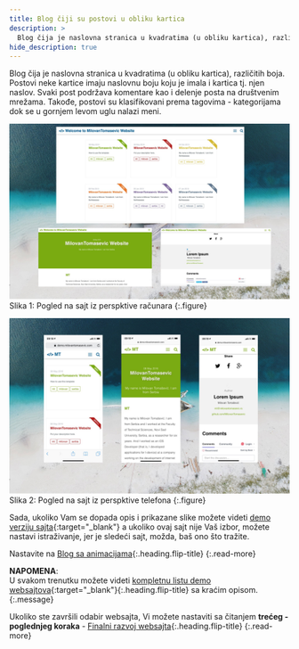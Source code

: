 ```yaml
---
title: Blog čiji su postovi u obliku kartica
description: >
  Blog čija je naslovna stranica u kvadratima (u obliku kartica), različitih boja. Postovi neke kartice imaju naslovnu boju... tekst Milovan Tomašević...
hide_description: true
---
```


Blog čija je naslovna stranica u kvadratima (u obliku kartica), različitih boja. Postovi neke kartice imaju naslovnu boju koju je imala i kartica tj. njen naslov. Svaki post podržava komentare kao i delenje posta na društvenim mrežama. Takođe, postovi su klasifikovani prema tagovima - kategorijama dok se u gornjem levom uglu nalazi meni.

![](/assets/img/sites/demo3/screenshot-from-mac.jpg)
Slika 1: Pogled na sajt iz perspktive računara
{:.figure}

![](/assets/img/sites/demo3/screenshot-from-iphone.jpg)
Slika 2: Pogled na sajt iz perspktive telefona
{:.figure}

Sada, ukoliko Vam se dopada opis i prikazane slike možete videti [demo verziju sajta][demo3]{:target="_blank"} a ukoliko ovaj sajt nije Vaš izbor, možete nastavi istraživanje, jer je sledeći sajt, možda, baš ono što tražite.


Nastavite na [Blog sa animacijama]{:.heading.flip-title}
{:.read-more}

**NAPOMENA**: <br>U svakom trenutku možete videti [kompletnu listu demo websajtova]{:target="_blank"}{:.heading.flip-title} sa kraćim opisom.
{:.message}


Ukoliko ste završili odabir websajta, Vi možete nastaviti sa čitanjem **trećeg - poglednjeg koraka** - [Finalni razvoj websajta]{:.heading.flip-title}
{:.read-more}

[demo3]: https://www.demo.milovantomasevic.rs/demo3
[Blog sa animacijama]: blog-sa-animacijama.md
[kompletnu listu demo websajtova]: https://www.demo.milovantomasevic.rs/
[Finalni razvoj websajta]: ../finalni-razvoj-websajta.md